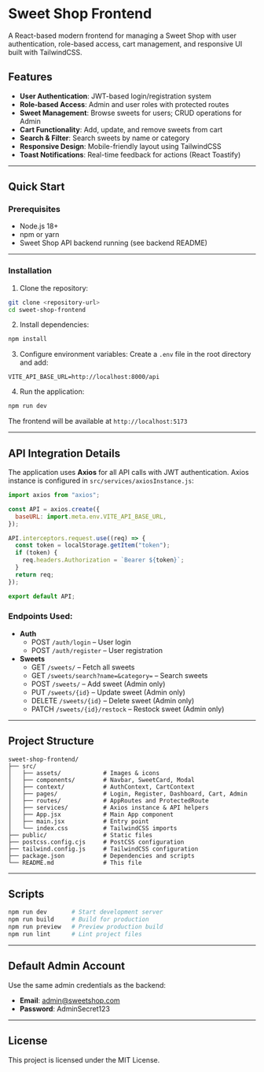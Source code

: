 
# Sweet Shop Frontend

A React-based modern frontend for managing a Sweet Shop with user authentication, role-based access, cart management, and responsive UI built with TailwindCSS.

## Features

- **User Authentication**: JWT-based login/registration system
- **Role-based Access**: Admin and user roles with protected routes
- **Sweet Management**: Browse sweets for users; CRUD operations for Admin
- **Cart Functionality**: Add, update, and remove sweets from cart
- **Search & Filter**: Search sweets by name or category
- **Responsive Design**: Mobile-friendly layout using TailwindCSS
- **Toast Notifications**: Real-time feedback for actions (React Toastify)

---

## Quick Start

### Prerequisites

- Node.js 18+
- npm or yarn
- Sweet Shop API backend running (see backend README)

---

### Installation

1. Clone the repository:
```bash
git clone <repository-url>
cd sweet-shop-frontend
```

2. Install dependencies:
```bash
npm install
```

3. Configure environment variables:
Create a `.env` file in the root directory and add:
```
VITE_API_BASE_URL=http://localhost:8000/api
```

4. Run the application:
```bash
npm run dev
```

The frontend will be available at `http://localhost:5173`

---

## API Integration Details

The application uses **Axios** for all API calls with JWT authentication. Axios instance is configured in `src/services/axiosInstance.js`:

```javascript
import axios from "axios";

const API = axios.create({
  baseURL: import.meta.env.VITE_API_BASE_URL,
});

API.interceptors.request.use((req) => {
  const token = localStorage.getItem("token");
  if (token) {
    req.headers.Authorization = `Bearer ${token}`;
  }
  return req;
});

export default API;
```

### Endpoints Used:

- **Auth**
  - POST `/auth/login` – User login
  - POST `/auth/register` – User registration
- **Sweets**
  - GET `/sweets/` – Fetch all sweets
  - GET `/sweets/search?name=&category=` – Search sweets
  - POST `/sweets/` – Add sweet (Admin only)
  - PUT `/sweets/{id}` – Update sweet (Admin only)
  - DELETE `/sweets/{id}` – Delete sweet (Admin only)
  - PATCH `/sweets/{id}/restock` – Restock sweet (Admin only)

---

## Project Structure

```
sweet-shop-frontend/
├── src/
│   ├── assets/            # Images & icons
│   ├── components/        # Navbar, SweetCard, Modal
│   ├── context/           # AuthContext, CartContext
│   ├── pages/             # Login, Register, Dashboard, Cart, Admin
│   ├── routes/            # AppRoutes and ProtectedRoute
│   ├── services/          # Axios instance & API helpers
│   ├── App.jsx            # Main App component
│   ├── main.jsx           # Entry point
│   └── index.css          # TailwindCSS imports
├── public/                # Static files
├── postcss.config.cjs     # PostCSS configuration
├── tailwind.config.js     # TailwindCSS configuration
├── package.json           # Dependencies and scripts
└── README.md              # This file
```

---

## Scripts

```bash
npm run dev       # Start development server
npm run build     # Build for production
npm run preview   # Preview production build
npm run lint      # Lint project files
```

---

## Default Admin Account

Use the same admin credentials as the backend:
- **Email**: admin@sweetshop.com
- **Password**: AdminSecret123

---

## License

This project is licensed under the MIT License.
